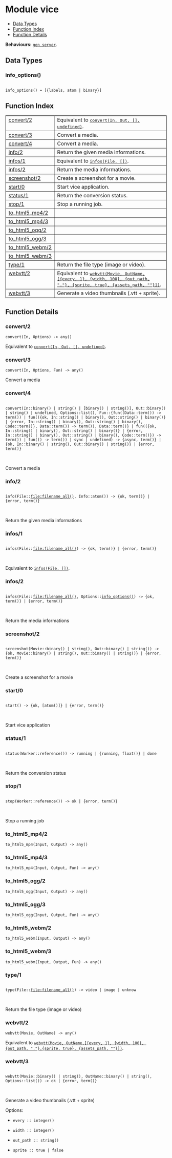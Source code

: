 

# Module vice #
* [Data Types](#types)
* [Function Index](#index)
* [Function Details](#functions)

__Behaviours:__ [`gen_server`](gen_server.md).

<a name="types"></a>

## Data Types ##




### <a name="type-info_options">info_options()</a> ###


<pre><code>
info_options() = [{labels, atom | binary}]
</code></pre>

<a name="index"></a>

## Function Index ##


<table width="100%" border="1" cellspacing="0" cellpadding="2" summary="function index"><tr><td valign="top"><a href="#convert-2">convert/2</a></td><td>Equivalent to <a href="#convert-4"><tt>convert(In, Out, [], undefined)</tt></a>.</td></tr><tr><td valign="top"><a href="#convert-3">convert/3</a></td><td>
Convert a media.</td></tr><tr><td valign="top"><a href="#convert-4">convert/4</a></td><td>
Convert a media.</td></tr><tr><td valign="top"><a href="#info-2">info/2</a></td><td>
Return the given media informations.</td></tr><tr><td valign="top"><a href="#infos-1">infos/1</a></td><td>Equivalent to <a href="#infos-2"><tt>infos(File, [])</tt></a>.</td></tr><tr><td valign="top"><a href="#infos-2">infos/2</a></td><td>
Return the media informations.</td></tr><tr><td valign="top"><a href="#screenshot-2">screenshot/2</a></td><td>
Create a screenshot for a movie.</td></tr><tr><td valign="top"><a href="#start-0">start/0</a></td><td>
Start vice application.</td></tr><tr><td valign="top"><a href="#status-1">status/1</a></td><td>
Return the conversion status.</td></tr><tr><td valign="top"><a href="#stop-1">stop/1</a></td><td>
Stop a running job.</td></tr><tr><td valign="top"><a href="#to.md5_mp4-2">to_html5_mp4/2</a></td><td></td></tr><tr><td valign="top"><a href="#to.md5_mp4-3">to_html5_mp4/3</a></td><td></td></tr><tr><td valign="top"><a href="#to.md5_ogg-2">to_html5_ogg/2</a></td><td></td></tr><tr><td valign="top"><a href="#to.md5_ogg-3">to_html5_ogg/3</a></td><td></td></tr><tr><td valign="top"><a href="#to.md5_webm-2">to_html5_webm/2</a></td><td></td></tr><tr><td valign="top"><a href="#to.md5_webm-3">to_html5_webm/3</a></td><td></td></tr><tr><td valign="top"><a href="#type-1">type/1</a></td><td>
Return the file type (image or video).</td></tr><tr><td valign="top"><a href="#webvtt-2">webvtt/2</a></td><td>Equivalent to <a href="#webvtt-3"><tt>webvtt(Movie, OutName,
[{every, 1}, {width, 100}, {out_path, "."},
{sprite, true}, {assets_path, ""}])</tt></a>.</td></tr><tr><td valign="top"><a href="#webvtt-3">webvtt/3</a></td><td> 
Generate a video thumbnails (.vtt + sprite).</td></tr></table>


<a name="functions"></a>

## Function Details ##

<a name="convert-2"></a>

### convert/2 ###

`convert(In, Options) -> any()`

Equivalent to [`convert(In, Out, [], undefined)`](#convert-4).

<a name="convert-3"></a>

### convert/3 ###

`convert(In, Options, Fun) -> any()`

Convert a media

<a name="convert-4"></a>

### convert/4 ###

<pre><code>
convert(In::binary() | string() | [binary() | string()], Out::binary() | string() | undefined, Options::list(), Fun::{fun((Data::term()) -&gt; term()) | fun(({ok, In::string() | binary(), Out::string() | binary()} | {error, In::string() | binary(), Out::string() | binary(), Code::term()}, Data::term()) -&gt; term()), Data::term()} | fun(({ok, In::string() | binary(), Out::string() | binary()} | {error, In::string() | binary(), Out::string() | binary(), Code::term()}) -&gt; term()) | fun(() -&gt; term()) | sync | undefined) -&gt; {async, term()} | {ok, In::binary() | string(), Out::binary() | string()} | {error, term()}
</code></pre>
<br />

Convert a media

<a name="info-2"></a>

### info/2 ###

<pre><code>
info(File::<a href="file.md#type-filename_all">file:filename_all()</a>, Info::atom()) -&gt; {ok, term()} | {error, term()}
</code></pre>
<br />

Return the given media informations

<a name="infos-1"></a>

### infos/1 ###

<pre><code>
infos(File::<a href="file.md#type-filename_all">file:filename_all()</a>) -&gt; {ok, term()} | {error, term()}
</code></pre>
<br />

Equivalent to [`infos(File, [])`](#infos-2).

<a name="infos-2"></a>

### infos/2 ###

<pre><code>
infos(File::<a href="file.md#type-filename_all">file:filename_all()</a>, Options::<a href="#type-info_options">info_options()</a>) -&gt; {ok, term()} | {error, term()}
</code></pre>
<br />

Return the media informations

<a name="screenshot-2"></a>

### screenshot/2 ###

<pre><code>
screenshot(Movie::binary() | string(), Out::binary() | string()) -&gt; {ok, Movie::binary() | string(), Out::binary() | string()} | {error, term()}
</code></pre>
<br />

Create a screenshot for a movie

<a name="start-0"></a>

### start/0 ###

<pre><code>
start() -&gt; {ok, [atom()]} | {error, term()}
</code></pre>
<br />

Start vice application

<a name="status-1"></a>

### status/1 ###

<pre><code>
status(Worker::reference()) -&gt; running | {running, float()} | done
</code></pre>
<br />

Return the conversion status

<a name="stop-1"></a>

### stop/1 ###

<pre><code>
stop(Worker::reference()) -&gt; ok | {error, term()}
</code></pre>
<br />

Stop a running job

<a name="to_html5_mp4-2"></a>

### to_html5_mp4/2 ###

`to_html5_mp4(Input, Output) -> any()`

<a name="to_html5_mp4-3"></a>

### to_html5_mp4/3 ###

`to_html5_mp4(Input, Output, Fun) -> any()`

<a name="to_html5_ogg-2"></a>

### to_html5_ogg/2 ###

`to_html5_ogg(Input, Output) -> any()`

<a name="to_html5_ogg-3"></a>

### to_html5_ogg/3 ###

`to_html5_ogg(Input, Output, Fun) -> any()`

<a name="to_html5_webm-2"></a>

### to_html5_webm/2 ###

`to_html5_webm(Input, Output) -> any()`

<a name="to_html5_webm-3"></a>

### to_html5_webm/3 ###

`to_html5_webm(Input, Output, Fun) -> any()`

<a name="type-1"></a>

### type/1 ###

<pre><code>
type(File::<a href="file.md#type-filename_all">file:filename_all()</a>) -&gt; video | image | unknow
</code></pre>
<br />

Return the file type (image or video)

<a name="webvtt-2"></a>

### webvtt/2 ###

`webvtt(Movie, OutName) -> any()`

Equivalent to [`webvtt(Movie, OutName,[{every, 1}, {width, 100}, {out_path, "."},{sprite, true}, {assets_path, ""}])`](#webvtt-3).

<a name="webvtt-3"></a>

### webvtt/3 ###

<pre><code>
webvtt(Movie::binary() | string(), OutName::binary() | string(), Options::list()) -&gt; ok | {error, term()}
</code></pre>
<br />


Generate a video thumbnails (.vtt + sprite)

Options:

* `every :: integer()`

* `width :: integer()`

* `out_path :: string()`

* `sprite :: true | false`


